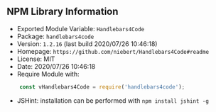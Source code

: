 ## NPM Library Information
* Exported Module Variable: `Handlebars4Code`
* Package:  `handlebars4code`
* Version:  `1.2.16`   (last build 2020/07/26 10:46:18)
* Homepage: `https://github.com/niebert/Handlebars4Code#readme`
* License:  MIT
* Date:     2020/07/26 10:46:18
* Require Module with:
```javascript
    const vHandlebars4Code = require('handlebars4code');
```
* JSHint: installation can be performed with `npm install jshint -g`
